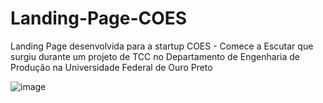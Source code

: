 # Landing-Page-COES
Landing Page desenvolvida para a startup COES - Comece a Escutar que surgiu durante um projeto de TCC no Departamento de Engenharia de Produção na Universidade Federal de Ouro Preto


![image](https://user-images.githubusercontent.com/85038080/197660167-84d35572-fe4a-4a89-b68f-6df6731343ce.png)

